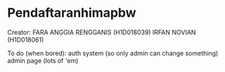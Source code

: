 # Pendaftaranhimapbw
Creator:
FARA ANGGIA RENGGANIS (H1D018039)
IRFAN NOVIAN (H1D018061)

To do (when bored):
auth system (so only admin can change something)
admin page (lots of 'em)
